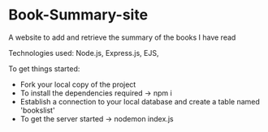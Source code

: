# Book-Summary-site
A website to add and retrieve the summary of the books I have read

Technologies used:
Node.js, Express.js, EJS, 

To get things started: 

- Fork your local copy of the project
- To install the dependencies required -> npm i
- Establish a connection to your local database and create a table named 'bookslist'
- To get the server started -> nodemon index.js
